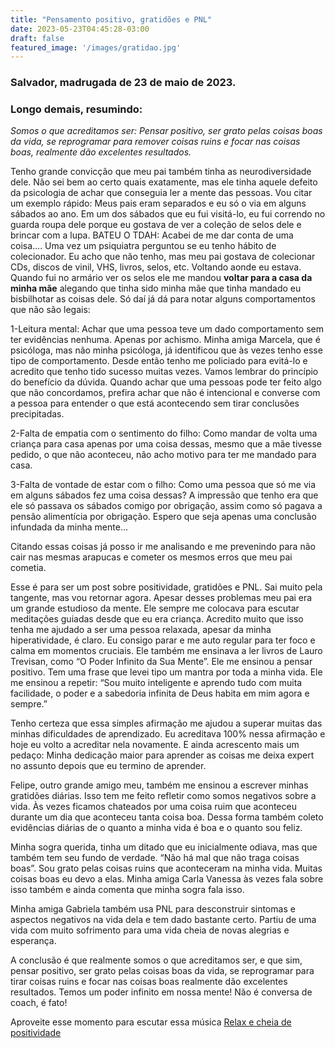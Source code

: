 ```yaml
---
title: "Pensamento positivo, gratidões e PNL"
date: 2023-05-23T04:45:28-03:00
draft: false
featured_image: '/images/gratidao.jpg'
---
```

### Salvador, madrugada de 23 de maio de 2023.

### Longo demais, resumindo:

*Somos o que acreditamos ser: Pensar positivo, ser grato pelas coisas boas da vida, se reprogramar para remover coisas ruins e focar nas coisas boas, realmente dão excelentes resultados.*


Tenho grande convicção que meu pai também tinha as neurodiversidade dele. Não sei bem ao certo quais exatamente, mas ele tinha aquele defeito da psicologia de achar que conseguia ler a mente das pessoas. Vou citar um exemplo rápido: Meus pais eram separados e eu só o via em alguns sábados ao ano. Em um dos sábados que eu fui visitá-lo, eu fui correndo no guarda roupa dele porque eu gostava de ver a coleção de selos dele e brincar com a lupa. BATEU O TDAH: Acabei de me dar conta de uma coisa…. Uma vez um psiquiatra perguntou se eu tenho hábito de colecionador. Eu acho que não tenho, mas meu pai gostava de colecionar CDs, discos de vinil, VHS, livros, selos, etc. Voltando aonde eu estava. Quando fui no armário ver os selos ele me mandou **voltar para a casa da minha mãe** alegando que tinha sido minha mãe que tinha mandado eu bisbilhotar as coisas dele. Só daí já dá para notar alguns comportamentos que não são legais:

1-Leitura mental: Achar que uma pessoa teve um dado comportamento sem ter evidências nenhuma. Apenas por achismo. Minha amiga Marcela, que é psicóloga, mas não minha psicóloga, já identificou que às vezes tenho esse tipo de comportamento. Desde então tenho me policiado para evitá-lo e acredito que tenho tido sucesso muitas vezes. Vamos lembrar do princípio do benefício da dúvida. Quando achar que uma pessoas pode ter feito algo que não concordamos, prefira achar que não é intencional e converse com a pessoa para entender o que está acontecendo sem tirar conclusões precipitadas.

2-Falta de empatia com o sentimento do filho: Como mandar de volta uma criança para casa apenas por uma coisa dessas, mesmo que a mãe tivesse pedido, o que não aconteceu, não acho motivo para ter me mandado para casa.

3-Falta de vontade de estar com o filho: Como uma pessoa que só me via em alguns sábados fez uma coisa dessas? A impressão que tenho era que ele só passava os sábados comigo por obrigação, assim como só pagava a pensão alimentícia por obrigação. Espero que seja apenas uma conclusão infundada da minha mente…

Citando essas coisas já posso ir me analisando e me prevenindo para não cair nas mesmas arapucas e cometer os mesmos erros que meu pai cometia.

Esse é para ser um post sobre positividade, gratidões e PNL. Sai muito pela tangente, mas vou retornar agora. Apesar desses problemas meu pai era um grande estudioso da mente. Ele  sempre me colocava para escutar meditações guiadas desde que eu era criança. Acredito muito que isso tenha me ajudado a ser uma pessoa relaxada, apesar da minha hiperatividade, é claro. Eu consigo parar e me auto regular para ter foco e calma em momentos cruciais. Ele também me ensinava a ler livros de Lauro Trevisan, como “O Poder Infinito da Sua Mente”. Ele me ensinou a pensar positivo. Tem uma frase que levei tipo um mantra por toda a minha vida. Ele me ensinou a repetir: 
“Sou muito inteligente e aprendo tudo com muita facilidade, o poder e a sabedoria infinita de Deus habita em mim agora e sempre.”

Tenho certeza que essa simples afirmação me ajudou a superar muitas das minhas dificuldades de aprendizado. Eu acreditava 100% nessa afirmação e hoje eu volto a acreditar nela novamente. E ainda acrescento mais um pedaço: Minha dedicação maior para aprender as coisas me deixa expert no assunto depois que eu termino de aprender.

Felipe, outro grande amigo meu, também me ensinou a escrever minhas gratidões diárias. Isso tem me feito refletir como somos negativos sobre a vida. Às vezes ficamos chateados por uma coisa ruim que aconteceu durante um dia que aconteceu tanta coisa boa. Dessa forma também coleto evidências diárias de o quanto a minha vida é boa e o quanto sou feliz.

Minha sogra querida, tinha um ditado que eu inicialmente odiava, mas que também tem seu fundo de verdade. “Não há mal que não traga coisas boas”. Sou grato pelas coisas ruins que aconteceram na minha vida. Muitas coisas boas eu devo a elas. Minha amiga Carla Vanessa às vezes fala sobre isso também e ainda comenta que minha sogra fala isso.

Minha amiga Gabriela também usa PNL para desconstruir sintomas e aspectos negativos na vida dela e tem dado bastante certo. Partiu de uma vida com muito sofrimento para uma vida cheia de novas alegrias e esperança.

A conclusão é que realmente somos o que acreditamos ser, e que sim, pensar positivo, ser grato pelas coisas boas da vida, se reprogramar para tirar coisas ruins e focar nas coisas boas realmente dão excelentes resultados. Temos um poder infinito em nossa mente! Não é conversa de coach, é fato!

Aproveite esse momento para escutar essa música [Relax e cheia de positividade](https://www.youtube.com/watch?v=tHRiiGUK7-Q&ab_channel=MelimVEVO)